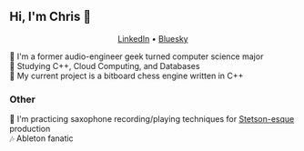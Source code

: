 ## Hi, I'm Chris 👋

<p align="center">
  <a href="https://www.linkedin.com/">LinkedIn</a> •
  <a href="https://bsky.app/profile/prodbybenson.bsky.social">Bluesky</a>
</p>

  🤖 I'm a former audio-engineer geek turned computer science major\
  🧐 Studying C++, Cloud Computing, and Databases \
  👀 My current project is a bitboard chess engine written in C++
  
### Other
  🎷 I'm practicing saxophone recording/playing techniques for [Stetson-esque](https://youtu.be/KJHr2DlRog8?si=peXXXe_2htH2GEeg) production\
  🎶 Ableton fanatic
    
